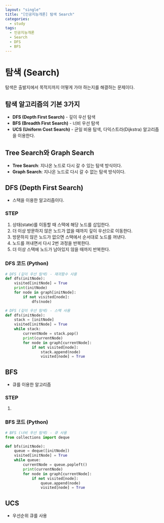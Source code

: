 ```yaml
---
layout: "single"
title: "[인공지능개론] 탐색 Search"
categories:
  - study
tags:
  - 인공지능개론
  - Search
  - DFS
  - BFS
---
```


# 탐색 (Search)
탐색은 출발지에서 목적지까지 어떻게 가야 하는지를 해결하는 문제이다.

## 탐색 알고리즘의 기본 3가지
- **DFS (Depth First Search)** - 깊이 우선 탐색
- **BFS (Breadth First Search)** - 너비 우선 탐색
- **UCS (Uniform Cost Search)** - 균일 비용 탐색, 다익스트라(Dijkstra) 알고리즘을 이용한다.

## Tree Search와 Graph Search
- **Tree Search**: 지나온 노드로 다시 갈 수 있는 탐색 방식이다.
- **Graph Search**: 지나온 노드로 다시 갈 수 없는 탐색 방식이다.

## DFS (Depth First Search)
- 스택을 이용한 알고리즘이다.

### STEP
1. 상태(state)를 이동할 때 스택에 해당 노드를 삽입한다.
2. 더 이상 방문하지 않은 노드가 없을 때까지 깊이 우선으로 이동한다.
3. 방문하지 않은 노드가 없으면 스택에서 순서대로 노드를 꺼낸다.
4. 노드를 꺼내면서 다시 2번 과정을 반복한다.
5. 더 이상 스택에 노드가 남아있지 않을 때까지 반복한다.

### DFS 코드 (Python)

```python
# DFS (깊이 우선 탐색) - 재귀함수 사용
def dfs(initNode):
    visited[initNode] = True
    print(initNode)
    for node in graph[initNode]:
        if not visited[node]:
            dfs(node)
```

```python
# DFS (깊이 우선 탐색) - 스택 사용
def dfs(initNode):
    stack = [initNode]
    visited[initNode] = True
    while stack:
        currentNode = stack.pop()
        print(currentNode)
        for node in graph[currentNode]:
            if not visited[node]:
                stack.append(node)
                visited[node] = True
```

## BFS 
- 큐를 이용한 알고리즘

### STEP
1. 

### BFS 코드 (Python)

```py
# BFS (너비 우선 탐색) - 큐 사용
from collections import deque

def bfs(initNode):
    queue = deque([initNode])
    visited[initNode] = True
    while queue:
        currentNode = queue.popleft()
        print(currentNode)
        for node in graph[currentNode]:
            if not visited[node]:
                queue.append(node)
                visited[node] = True
```


## UCS 
- 우선순위 큐를 사용

